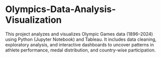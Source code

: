 # Olympics-Data-Analysis-Visualization
This project analyzes and visualizes Olympic Games data (1896–2024) using Python (Jupyter Notebook) and Tableau. It includes data cleaning, exploratory analysis, and interactive dashboards to uncover patterns in athlete performance, medal distribution, and country-wise participation.
